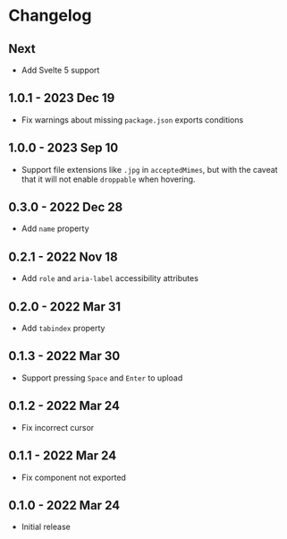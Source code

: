 # Changelog

## Next
- Add Svelte 5 support

## 1.0.1 - 2023 Dec 19
- Fix warnings about missing `package.json` exports conditions

## 1.0.0 - 2023 Sep 10
- Support file extensions like `.jpg` in `acceptedMimes`, but with the caveat that it will not enable `droppable` when hovering.

## 0.3.0 - 2022 Dec 28
- Add `name` property

## 0.2.1 - 2022 Nov 18
- Add `role` and `aria-label` accessibility attributes

## 0.2.0 - 2022 Mar 31
- Add `tabindex` property

## 0.1.3 - 2022 Mar 30
- Support pressing `Space` and `Enter` to upload

## 0.1.2 - 2022 Mar 24
- Fix incorrect cursor

## 0.1.1 - 2022 Mar 24
- Fix component not exported

## 0.1.0 - 2022 Mar 24
- Initial release

